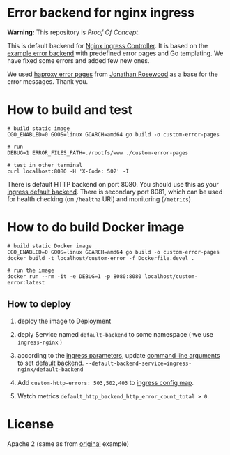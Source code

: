 # Error backend for nginx ingress

**Warning:** This repository is _Proof Of Concept_.
 
This is default backend for [Nginx ingress Controller][the-ingress]. 
It is based on the [example error backend][original] with predefined error pages and Go templating.
We have fixed some errors and added few new ones.

We used [haproxy error pages][error-pages] from [Jonathan Rosewood][jonathan] as a base for the error messages. Thank you.

# How to build and test

    # build static image
    CGO_ENABLED=0 GOOS=linux GOARCH=amd64 go build -o custom-error-pages
    
    # run 
    DEBUG=1 ERROR_FILES_PATH=./rootfs/www ./custom-error-pages
    
    # test in other terminal
    curl localhost:8080 -H 'X-Code: 502' -I

There is default HTTP backend on port 8080. You should use this as your [ingress default backend][default-backend].
There is secondary port 8081, which can be used for health checking (on `/healthz` URI) and monitoring (`/metrics`)

# How to do build Docker image

    # build static Docker image
    CGO_ENABLED=0 GOOS=linux GOARCH=amd64 go build -o custom-error-pages
    docker build -t localhost/custom-error -f Dockerfile.devel .

    # run the image
    docker run --rm -it -e DEBUG=1 -p 8080:8080 localhost/custom-error:latest

## How to deploy

1. deploy the image to Deployment

2. deply Service named `default-backend` to some namespace ( we use `ingress-nginx` )

3. according to the [ingress parameters][ingress-parameters], update [command line arguments][command-line-args] to set [default backend][default-backend].
   `--default-backend-service=ingress-nginx/default-backend`

4. Add `custom-http-errors: 503,502,403` to [ingress config map][custom-http-errors].

5. Watch metrics `default_http_backend_http_error_count_total > 0`. 


# License

Apache 2 (same as from [original][original] example)


[the-ingress]: https://kubernetes.github.io/ingress-nginx/
[custom-errors]: https://kubernetes.github.io/ingress-nginx/user-guide/custom-errors/
[original]: https://github.com/kubernetes/ingress-nginx/tree/master/images/custom-error-pages
[error-pages]: https://github.com/Jonathan-Rosewood/haproxy-custom-errors
[jonathan]: https://github.com/Jonathan-Rosewood
[ingress-config]: https://kubernetes.github.io/ingress-nginx/user-guide/nginx-configuration/configmap/
[ingress-parameters]: https://kubernetes.github.io/ingress-nginx/examples/customization/custom-errors/#ingress-controller-configuration
[default-backend]: https://kubernetes.github.io/ingress-nginx/user-guide/default-backend/
[command-line-args]: https://kubernetes.github.io/ingress-nginx/user-guide/cli-arguments/
[custom-http-errors]: https://kubernetes.github.io/ingress-nginx/user-guide/nginx-configuration/configmap/#custom-http-errors
